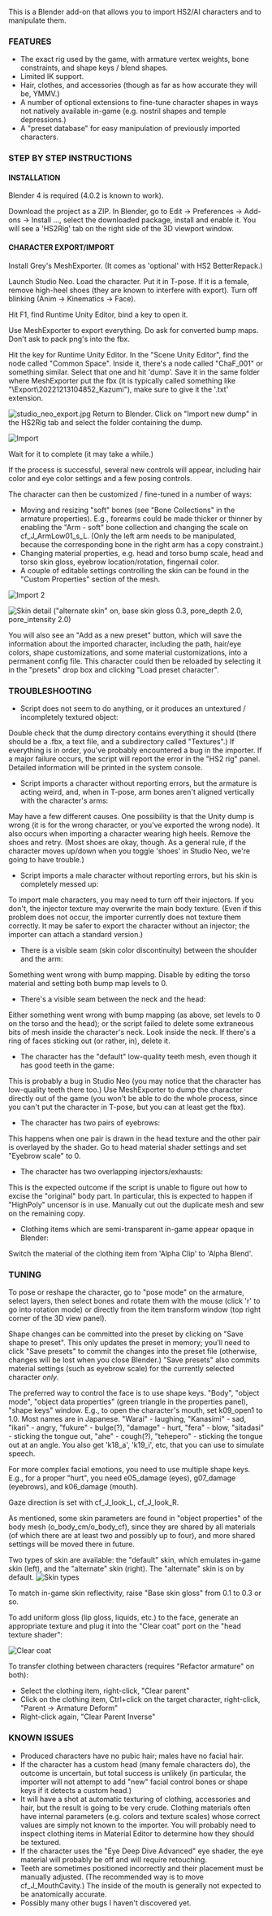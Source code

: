 This is a Blender add-on that allows you to import HS2/AI characters and to manipulate them.

### FEATURES

* The exact rig used by the game, with armature vertex weights, bone constraints, and shape keys / blend shapes. 
* Limited IK support.
* Hair, clothes, and accessories (though as far as how accurate they will be, YMMV.) 
* A number of optional extensions to fine-tune character shapes in ways not natively available in-game (e.g. nostril shapes and temple depressions.)
* A "preset database" for easy manipulation of previously imported characters.

### STEP BY STEP INSTRUCTIONS

#### INSTALLATION 

Blender 4 is required (4.0.2 is known to work).

Download the project as a ZIP. In Blender, go to Edit -> Preferences -> Add-ons -> Install ..., select the downloaded package, install and enable it. You will see a 'HS2Rig' tab on the right side of the 3D viewport window.

#### CHARACTER EXPORT/IMPORT

Install Grey's MeshExporter. (It comes as 'optional' with HS2 BetterRepack.)

Launch Studio Neo. Load the character. Put it in T-pose. If it is a female, remove high-heel shoes (they are known to interfere with export). Turn off blinking (Anim -> Kinematics -> Face).

Hit F1, find Runtime Unity Editor, bind a key to open it.

Use MeshExporter to export everything. Do ask for converted bump maps. Don't ask to pack png's into the fbx.

Hit the key for Runtime Unity Editor. In the "Scene Unity Editor", find the node called "Common Space". Inside it, there's a node called "ChaF_001" or something similar. Select that one and hit 'dump'. Save it in the same folder where MeshExporter put the fbx (it is typically called something like "<HS2 root dir>\Export\20221213104852_Kazumi"), make sure to give it the '.txt' extension.

![studio_neo_export.jpg](https://github.com/veryfancypants/veryfancypants.github.io/blob/master/studio_neo_export.jpg?raw=true)
Return to Blender. Click on "Import new dump" in the HS2Rig tab and select the folder containing the dump. 

![Import](https://github.com/veryfancypants/veryfancypants.github.io/blob/master/blender_import_1.jpg?raw=true)

Wait for it to complete (it may take a while.)

If the process is successful, several new controls will appear, including hair color and eye color settings and a few posing controls.

The character can then be customized / fine-tuned in a number of ways:

* Moving and resizing "soft" bones (see "Bone Collections" in the armature properties). E.g., forearms could be made thicker or thinner by enabling the "Arm - soft" bone collection and changing the scale on cf_J_ArmLow01_s_L. (Only the left arm needs to be manipulated, because the corresponding bone in the right arm has a copy constraint.) 
* Changing material properties, e.g. head and torso bump scale, head and torso skin gloss, eyebrow location/rotation, fingernail color.
* A couple of editable settings controlling the skin can be found in the "Custom Properties" section of the mesh.

![Import 2](https://github.com/veryfancypants/veryfancypants.github.io/blob/master/blender_import_2.jpg?raw=true)

![Skin detail ("alternate skin" on, base skin gloss 0.3, pore_depth 2.0, pore_intensity 2.0)](https://github.com/veryfancypants/veryfancypants.github.io/blob/master/blender_import_3.jpg?raw=true)


You will also see an "Add as a new preset" button, which will save the information about the imported character, including the path, hair/eye colors, shape customizations, and some material customizations, into a permanent config file. This character could then be reloaded by selecting it in the "presets" drop box and clicking "Load preset character".

### TROUBLESHOOTING

* Script does not seem to do anything, or it produces an untextured / incompletely textured object:

Double check that the dump directory contains everything it should (there should be a .fbx, a text file, and a subdirectory called "Textures".) If everything is in order, you've probably encountered a bug in the importer. If a major failure occurs, the script will report the error in the "HS2 rig" panel. Detailed information will be printed in the system console. 

* Script imports a character without reporting errors, but the armature is acting weird, and, when in T-pose, arm bones aren't aligned vertically with the character's arms:

May have a few different causes. One possibility is that the Unity dump is wrong (it is for the wrong character, or you've exported the wrong node). It also occurs when importing a character wearing high heels. Remove the shoes and retry. (Most shoes are okay, though. As a general rule, if the character moves up/down when you toggle 'shoes' in Studio Neo, we're going to have trouble.)

* Script imports a male character without reporting errors, but his skin is completely messed up:

To import male characters, you may need to turn off their injectors. If you don't, the injector texture may overwrite the main body texture. (Even if this problem does not occur, the importer currently does not texture them correctly. It may be safer to export the character without an injector; the importer can attach a standard version.)

* There is a visible seam (skin color discontinuity) between the shoulder and the arm:

Something went wrong with bump mapping. Disable by editing the torso material and setting both bump map levels to 0. 

* There's a visible seam between the neck and the head:

Either something went wrong with bump mapping (as above, set levels to 0 on the torso and the head); or the script failed to delete some extraneous bits of mesh inside the character's neck. Look inside the neck. If there's a ring of faces sticking out (or rather, in), delete it.

* The character has the "default" low-quality teeth mesh, even though it has good teeth in the game:

This is probably a bug in Studio Neo (you may notice that the character has low-quality teeth there too.) Use MeshExporter to dump the character directly out of the game (you won't be able to do the whole process, since you can't put the character in T-pose, but you can at least get the fbx). 

* The character has two pairs of eyebrows:

This happens when one pair is drawn in the head texture and the other pair is overlayed by the shader. Go to head material shader settings and set "Eyebrow scale" to 0.

* The character has two overlapping injectors/exhausts:

This is the expected outcome if the script is unable to figure out how to excise the "original" body part. In particular, this is expected to happen if "HighPoly" uncensor is in use. Manually cut out the duplicate mesh and sew on the remaining copy.

* Clothing items which are semi-transparent in-game appear opaque in Blender:

Switch the material of the clothing item from 'Alpha Clip' to 'Alpha Blend'.

### TUNING

To pose or reshape the character, go to "pose mode" on the armature, select layers, then select bones and rotate them with the mouse (click 'r' to go into rotation mode) or directly from the item transform window (top right corner of the 3D view panel).

Shape changes can be committed into the preset by clicking on "Save shape to preset". This only updates the preset in memory; you'll need to click "Save presets" to commit the changes into the preset file (otherwise, changes will be lost when you close Blender.) "Save presets" also commits material settings (such as eyebrow scale) for the currently selected character _only_. 

The preferred way to control the face is to use shape keys. "Body", "object mode", "object data properties" (green triangle in the properties panel), "shape keys" window. E.g., to open the character's mouth, set k09_open1 to 1.0. Most names are in Japanese. "Warai" - laughing, "Kanasimi" - sad, "ikari" - angry, "fukure" - bulge(?), "damage"  - hurt, "fera" - blow, "sitadasi" - sticking the tongue out, "ahe" - cough(?), "tehepero" - sticking the tongue out at an angle. You also get 'k18_a', 'k19_i', etc, that you can use to simulate speech.

For more complex facial emotions, you need to use multiple shape keys. E.g., for a proper "hurt", you need e05_damage (eyes), g07_damage (eyebrows), and k06_damage (mouth).

Gaze direction is set with cf_J_look_L, cf_J_look_R.

As mentioned, some skin parameters are found in "object properties" of the body mesh (o_body_cm/o_body_cf), since they are shared by all materials (of which there are at least two and possibly up to four), and more shared settings will be moved there in future. 

Two types of skin are available: the "default" skin, which emulates in-game skin (left), and the "alternate" skin (right). The "alternate" skin is on by default. 
![Skin types](https://github.com/veryfancypants/veryfancypants.github.io/blob/master/skin.jpg?raw=true)

To match in-game skin reflectivity, raise "Base skin gloss" from 0.1 to 0.3 or so.

To add uniform gloss (lip gloss, liquids, etc.) to the face, generate an appropriate texture and plug it into the "Clear coat" port on the "head texture shader":

![Clear coat](https://github.com/veryfancypants/veryfancypants.github.io/blob/master/clear_coat.jpg?raw=true)

To transfer clothing between characters (requires "Refactor armature" on both):
* Select the clothing item, right-click, "Clear parent"
* Click on the clothing item, Ctrl+click on the target character, right-click, "Parent -> Armature Deform"
* Right-click again, "Clear Parent Inverse"

### KNOWN ISSUES

* Produced characters have no pubic hair; males have no facial hair.
* If the character has a custom head (many female characters do), the outcome is uncertain, but total success is unlikely (in particular, the importer will not attempt to add "new" facial control bones or shape keys if it detects a custom head.)
* It will have a shot at automatic texturing of clothing, accessories and hair, but the result is going to be very crude. Clothing materials often have internal parameters (e.g. colors and texture scales) whose correct values are simply not known to the importer. You will probably need to inspect clothing items in Material Editor to determine how they should be textured.
* If the character uses the "Eye Deep Dive Advanced" eye shader, the eye material will probably be off and will require retouching.
* Teeth are sometimes positioned incorrectly and their placement must be manually adjusted. (The recommended way is to move cf_J_MouthCavity.) The inside of the mouth is generally not expected to be anatomically accurate.
* Possibly many other bugs I haven't discovered yet.
